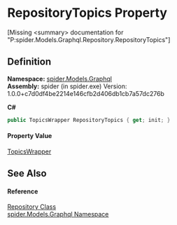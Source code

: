 # RepositoryTopics Property


\[Missing &lt;summary&gt; documentation for "P:spider.Models.Graphql.Repository.RepositoryTopics"\]



## Definition
**Namespace:** <a href="a7324a28-4f46-beaa-9269-26a8fa385391">spider.Models.Graphql</a>  
**Assembly:** spider (in spider.exe) Version: 1.0.0+c7d0df4be2214e146cfb2d406db1cb7a57dc276b

**C#**
``` C#
public TopicsWrapper RepositoryTopics { get; init; }
```



#### Property Value
<a href="c98b6196-8a37-05d8-691c-46528e39812b">TopicsWrapper</a>

## See Also


#### Reference
<a href="d257c7db-b747-0f93-dbc7-2897f0d62f6d">Repository Class</a>  
<a href="a7324a28-4f46-beaa-9269-26a8fa385391">spider.Models.Graphql Namespace</a>  
